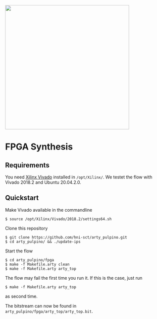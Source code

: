 <img src="https://raw.githubusercontent.com/pulp-platform/pulpino/master/doc/datasheet/figures/pulpino_logo_inline1.png" width="400px" />

# FPGA Synthesis

## Requirements
You need [Xilinx Vivado](https://www.xilinx.com/support/download.html) installed in `/opt/Xilinx/`. We testet the flow with Vivado 2018.2 and Ubuntu 20.04.2.0.

## Quickstart
Make Vivado available in the commandline
```
$ source /opt/Xilinx/Vivado/2018.2/settings64.sh
```

Clone this repository
```
$ git clone https://github.com/hni-sct/arty_pulpino.git
$ cd arty_pulpino/ && ./update-ips
```
Start the flow

```
$ cd arty_pulpino/fpga
$ make -f Makefile.arty clean
$ make -f Makefile.arty arty_top
```

The flow may fail the first time you run it. If this is the case, just run
```
$ make -f Makefile.arty arty_top
```
as second time.

The bitstream can now be found in `arty_pulpino/fpga/arty_top/arty_top.bit`.

